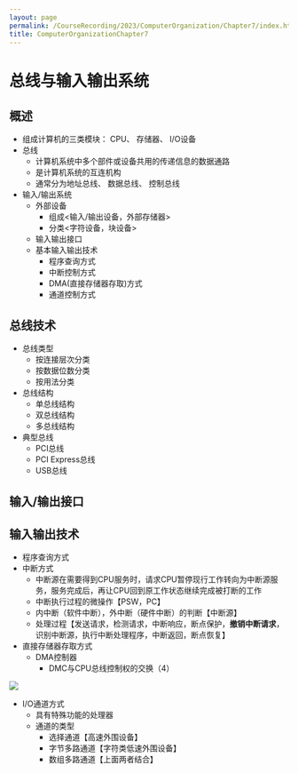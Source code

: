 ```yaml
---
layout: page
permalink: /CourseRecording/2023/ComputerOrganization/Chapter7/index.html
title: ComputerOrganizationChapter7
---
```


# 总线与输入输出系统

## 概述

- 组成计算机的三类模块： CPU、 存储器、 I/O设备
- 总线
    - 计算机系统中多个部件或设备共用的传递信息的数据通路
    - 是计算机系统的互连机构
    - 通常分为地址总线、 数据总线、 控制总线
- 输入/输出系统
    - 外部设备
        - 组成<输入/输出设备，外部存储器>
        - 分类<字符设备，块设备>
    - 输入输出接口
    - 基本输入输出技术
        - 程序查询方式
        - 中断控制方式
        - DMA(直接存储器存取)方式
        - 通道控制方式

## 总线技术

- 总线类型
    - 按连接层次分类
    - 按数据位数分类
    - 按用法分类
- 总线结构
    - 单总线结构
    - 双总线结构
    - 多总线结构
- 典型总线
    - PCI总线
    - PCI Express总线
    - USB总线

## 输入/输出接口

## 输入输出技术

- 程序查询方式
- 中断方式
    - 中断源在需要得到CPU服务时，请求CPU暂停现行工作转向为中断源服务，服务完成后，再让CPU回到原工作状态继续完成被打断的工作
    - 中断执行过程的微操作【PSW，PC】
    - 内中断（软件中断），外中断（硬件中断）的判断【中断源】
    - 处理过程【发送请求，检测请求，中断响应，断点保护，**撤销中断请求**，识别中断源，执行中断处理程序，中断返回，断点恢复】
- 直接存储器存取方式
    - DMA控制器
        - DMC与CPU总线控制权的交换（4）

<img src="https://CRYoushiwo.github.io/images/CoursesRecording/ComputerOrganization/Chapter7/Untitled.png" class="blog-image" >

- I/O通道方式
    - 具有特殊功能的处理器
    - 通道的类型
        - 选择通道【高速外围设备】
        - 字节多路通道【字符类低速外围设备】
        - 数组多路通道【上面两者结合】